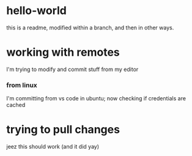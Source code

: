 # hello-world
this is a readme, modified within a branch, and then in other ways.

# working with remotes
I'm trying to modify and commit stuff from my editor
### from linux
I'm committing from vs code in ubuntu; now checking if credentials are cached

# trying to pull changes
jeez this should work (and it did yay)